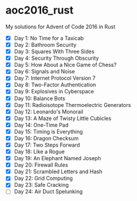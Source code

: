 # aoc2016_rust

My solutions for Advent of Code 2016 in Rust

- [x] Day 1: No Time for a Taxicab
- [x] Day 2: Bathroom Security
- [x] Day 3: Squares With Three Sides
- [x] Day 4: Security Through Obscurity
- [x] Day 5: How About a Nice Game of Chess?
- [x] Day 6: Signals and Noise
- [x] Day 7: Internet Protocol Version 7
- [x] Day 8: Two-Factor Authentication
- [x] Day 9: Explosives in Cyberspace
- [x] Day 10: Balance Bots
- [x] Day 11: Radioisotope Thermoelectric Generators
- [x] Day 12: Leonardo's Monorail
- [x] Day 13: A Maze of Twisty Little Cubicles
- [x] Day 14: One-Time Pad
- [x] Day 15: Timing is Everything
- [x] Day 16: Dragon Checksum
- [x] Day 17: Two Steps Forward
- [x] Day 18: Like a Rogue
- [x] Day 19: An Elephant Named Joseph
- [x] Day 20: Firewall Rules
- [x] Day 21: Scrambled Letters and Hash
- [x] Day 22: Grid Computing
- [x] Day 23: Safe Cracking
- [ ] Day 24: Air Duct Spelunking
